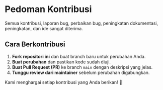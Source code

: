 # Pedoman Kontribusi

Semua kontribusi, laporan bug, perbaikan bug, peningkatan dokumentasi, peningkatan, dan ide sangat diterima.

## Cara Berkontribusi
1. **Fork repositori ini** dan buat branch baru untuk perubahan Anda.
2. **Buat perubahan** dan pastikan kode sudah diuji.
3. **Buat Pull Request (PR)** ke branch `main` dengan deskripsi yang jelas.
4. **Tunggu review dari maintainer** sebelum perubahan digabungkan.

Kami menghargai setiap kontribusi yang Anda berikan! 🚀
